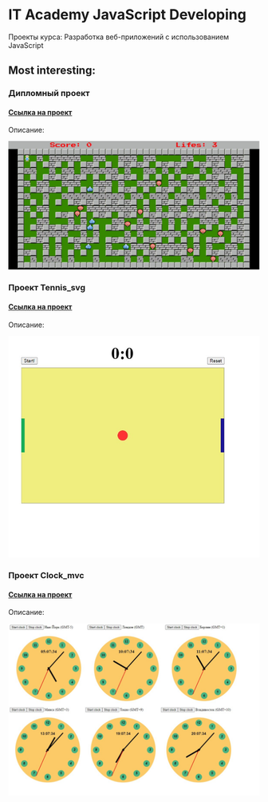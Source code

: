 # IT Academy JavaScript Developing
Проекты курса: Разработка веб-приложений с использованием JavaScript

## Most interesting:

### Дипломный проект 
#### [Ссылка на проект](https://github.com/NWarragal/ITAcademy-JavaScript/tree/master/%D0%94%D0%B8%D0%BF%D0%BB%D0%BE%D0%BC%D0%BD%D1%8B%D0%B9%20%D0%BF%D1%80%D0%BE%D0%B5%D0%BA%D1%82)
Описание:

![bobmberman](https://github.com/NWarragal/ITAcademy-JavaScript/blob/master/images/bomberman.jpg)

### Проект Tennis_svg
#### [Ссылка на проект](https://github.com/NWarragal/ITAcademy-JavaScript/tree/master/%D0%BF%D1%80%D0%BE%D0%B5%D0%BA%D1%82%20TENNIS_SVG)
Описание:

![tennis](https://github.com/NWarragal/ITAcademy-JavaScript/blob/master/images/tennis.jpg)

### Проект Clock_mvc
#### [Ссылка на проект](https://github.com/NWarragal/ITAcademy-JavaScript/tree/master/%D0%BF%D1%80%D0%BE%D0%B5%D0%BA%D1%82%20CLOCK_MVC)
Описание:

![clock](https://github.com/NWarragal/ITAcademy-JavaScript/blob/master/images/clock.jpg)
